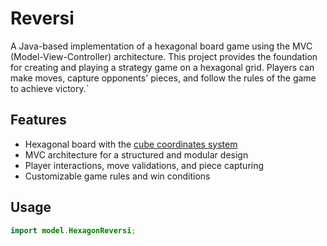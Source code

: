 

# Reversi
A Java-based implementation of a hexagonal board game using the MVC (Model-View-Controller) architecture.
This project provides the foundation for creating and playing a strategy game on a hexagonal grid.
Players can make moves, capture opponents' pieces, and follow the rules of the game to achieve victory.`


## Features

- Hexagonal board with the [cube coordinates system](https://www.redblobgames.com/grids/hexagons/)
- MVC architecture for a structured and modular design
- Player interactions, move validations, and piece capturing
- Customizable game rules and win conditions


## Usage 
```java
import model.HexagonReversi;
```